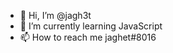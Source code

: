 - 👋 Hi, I’m @jagh3t
- 🌱 I’m currently learning JavaScript
- 📫 How to reach me jaghet#8016

<!---
jagh3t/jagh3t is a ✨ special ✨ repository because its `README.md` (this file) appears on your GitHub profile.
You can click the Preview link to take a look at your changes.
--->
